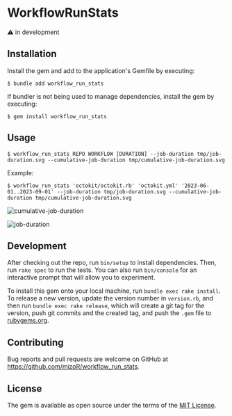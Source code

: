 # WorkflowRunStats

:warning: in development

## Installation

Install the gem and add to the application's Gemfile by executing:

    $ bundle add workflow_run_stats

If bundler is not being used to manage dependencies, install the gem by executing:

    $ gem install workflow_run_stats

## Usage

    $ workflow_run_stats REPO WORKFLOW [DURATION] --job-duration tmp/job-duration.svg --cumulative-job-duration tmp/cumulative-job-duration.svg

Example:

    $ workflow_run_stats 'octokit/octokit.rb' 'octokit.yml' '2023-06-01..2023-09-01' --job-duration tmp/job-duration.svg --cumulative-job-duration tmp/cumulative-job-duration.svg

![cumulative-job-duration](https://github.com/mizoR/workflow_run_stats/assets/1257116/3bcd4e66-0484-4b9b-8a43-7d5f67f0883f)

![job-duration](https://github.com/mizoR/workflow_run_stats/assets/1257116/d0be9f8d-8fc0-4977-bd23-a65b04925892)

## Development

After checking out the repo, run `bin/setup` to install dependencies. Then, run `rake spec` to run the tests. You can also run `bin/console` for an interactive prompt that will allow you to experiment.

To install this gem onto your local machine, run `bundle exec rake install`. To release a new version, update the version number in `version.rb`, and then run `bundle exec rake release`, which will create a git tag for the version, push git commits and the created tag, and push the `.gem` file to [rubygems.org](https://rubygems.org).

## Contributing

Bug reports and pull requests are welcome on GitHub at https://github.com/mizoR/workflow_run_stats.

## License

The gem is available as open source under the terms of the [MIT License](https://opensource.org/licenses/MIT).
